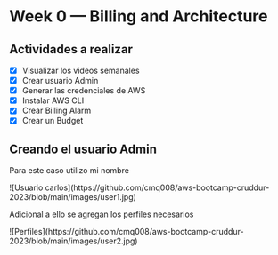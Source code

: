 # Week 0 — Billing and Architecture

## Actividades a realizar
- [x] Visualizar los videos semanales
- [x] Crear usuario Admin
- [x] Generar las credenciales de AWS
- [x] Instalar AWS CLI
- [x] Crear Billing Alarm
- [x] Crear un Budget

## Creando el usuario Admin
<p>Para este caso utilizo mi nombre</p>
![Usuario carlos](https://github.com/cmq008/aws-bootcamp-cruddur-2023/blob/main/images/user1.jpg)
<p>Adicional a ello se agregan los perfiles necesarios</p>
![Perfiles](https://github.com/cmq008/aws-bootcamp-cruddur-2023/blob/main/images/user2.jpg)

